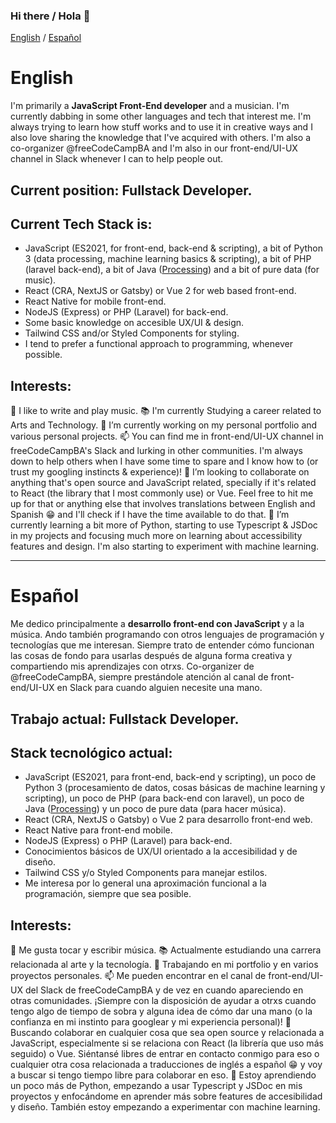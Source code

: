 ### Hi there / Hola 👋

[English](#english) / [Español](#español)

# English

I'm primarily a **JavaScript Front-End developer** and a musician. I'm currently dabbing in some other languages and tech that interest me.
I'm always trying to learn how stuff works and to use it in creative ways and I also love sharing the knowledge that I've acquired with others.
I'm also a co-organizer @freeCodeCampBA and I'm also in our front-end/UI-UX channel in Slack whenever I can to help people out.

## Current position: Fullstack Developer.

## Current Tech Stack is:
- JavaScript (ES2021, for front-end, back-end & scripting), a bit of Python 3 (data processing, machine learning basics & scripting), a bit of PHP (laravel back-end), a bit of Java ([Processing](processing.org)) and a bit of pure data (for music).
- React (CRA, NextJS or Gatsby) or Vue 2 for web based front-end.
- React Native for mobile front-end.
- NodeJS (Express) or PHP (Laravel) for back-end.
- Some basic knowledge on accesible UX/UI & design.
- Tailwind CSS and/or Styled Components for styling.
- I tend to prefer a functional approach to programming, whenever possible.

## Interests:
🎵️ I like to write and play music.
📚️ I'm currently Studying a career related to Arts and Technology.
🔭 I’m currently working on my personal portfolio and various personal projects.
📫 You can find me in front-end/UI-UX channel in freeCodeCampBA's Slack and lurking in other communities. I'm always down to help others when I have some time to spare and I know how to (or trust my googling instincts & experience)!
🤝️ I’m looking to collaborate on anything that's open source and JavaScript related, specially if it's related to React (the library that I most commonly use) or Vue. Feel free to hit me up for that or anything else that involves translations between English and Spanish 😁️ and I'll check if I have the time available to do that.
🌱 I’m currently learning a bit more of Python, starting to use Typescript & JSDoc in my projects and focusing much more on learning about accessibility features and design. I'm also starting to experiment with machine learning.

---

# Español
Me dedico principalmente a **desarrollo front-end con JavaScript** y a la música. Ando también programando con otros lenguajes de programación y tecnologías que me interesan.
Siempre trato de entender cómo funcionan las cosas de fondo para usarlas después de alguna forma creativa y compartiendo mis aprendizajes con otrxs.
Co-organizer de @freeCodeCampBA, siempre prestándole atención al canal de front-end/UI-UX en Slack para cuando alguien necesite una mano.

## Trabajo actual: Fullstack Developer.

## Stack tecnológico actual:
- JavaScript (ES2021, para front-end, back-end y scripting), un poco de Python 3 (procesamiento de datos, cosas básicas de machine learning y scripting), un poco de PHP (para back-end con laravel), un poco de Java ([Processing](processing.org)) y un poco de pure data (para hacer música).
- React (CRA, NextJS o Gatsby) o Vue 2 para desarrollo front-end web.
- React Native para front-end mobile.
- NodeJS (Express) o PHP (Laravel) para back-end.
- Conocimientos básicos de UX/UI orientado a la accesibilidad y de diseño.
- Tailwind CSS y/o Styled Components para manejar estilos.
- Me interesa por lo general una aproximación funcional a la programación, siempre que sea posible.

## Interests:
🎵️ Me gusta tocar y escribir música.
📚️ Actualmente estudiando una carrera relacionada al arte y la tecnología.
🔭 Trabajando en mi portfolio y en varios proyectos personales.
📫 Me pueden encontrar en el canal de front-end/UI-UX del Slack de freeCodeCampBA y de vez en cuando apareciendo en otras comunidades. ¡Siempre con la disposición de ayudar a otrxs cuando tengo algo de tiempo de sobra y alguna idea de cómo dar una mano (o la confianza en mi instinto para googlear y mi experiencia personal)!
🤝️ Buscando colaborar en cualquier cosa que sea open source y relacionada a JavaScript, especialmente si se relaciona con React (la librería que uso más seguido) o Vue. Siéntansé libres de entrar en contacto conmigo para eso o cualquier otra cosa relacionada a traducciones de inglés a español 😁️ y voy a buscar si tengo tiempo libre para colaborar en eso.
🌱 Estoy aprendiendo un poco más de Python, empezando a usar Typescript y JSDoc en mis proyectos y enfocándome en aprender más sobre features de accesibilidad y diseño. También estoy empezando a experimentar con machine learning.
